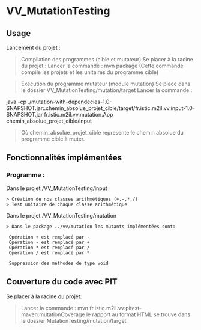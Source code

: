 # VV_MutationTesting

## Usage

Lancement du projet :

  > Compilation des programmes (cible et mutateur)
  Se placer à la racine du projet :
  Lancer la commande : mvn package (Cette commande compile les projets et les unitaires du programme cible)
  
  > Exécution du programme mutateur (module mutation)
  Se place dans le dossier VV_MutationTesting/mutation/target
  Lancer la commande : 
  > 
  java -cp ./mutation-with-dependecies-1.0-SNAPSHOT.jar:.chemin_absolue_projet_cible/target/fr.istic.m2il.vv.input-1.0-SNAPSHOT.jar fr.istic.m2il.vv.mutation.App chemin_absolue_projet_cible/input
  
  > Où chemin_absolue_projet_cible represente le chemin absolue du programme cible à muter.
  
    
    
    

## Fonctionnalités implémentées 

 ### Programme :
 
 Dans le projet /VV_MutationTesting/input
 
    > Création de nos classes arithmétiques (+,-,*,/)
    > Test unitaire de chaque classe arithmétique
 
  Dans le projet /VV_MutationTesting/mutation
  
    > Dans le package ../vv/mutation les mutants implémentées sont:
      
     Opération + est remplacé par -
     Opération - est remplacé par +
     Opération * est remplacé par /
     Opération / est remplacé par *
     
     Suppression des méthodes de type void
     
     
## Couverture du code avec PIT

  Se placer à la racine du projet:
 
  > Lancer la commande : mvn fr.istic.m2il.vv:pitest-maven:mutationCoverage
  le rapport au format HTML se trouve dans le dossier MutationTesting/mutation/target
  
  

  
     
